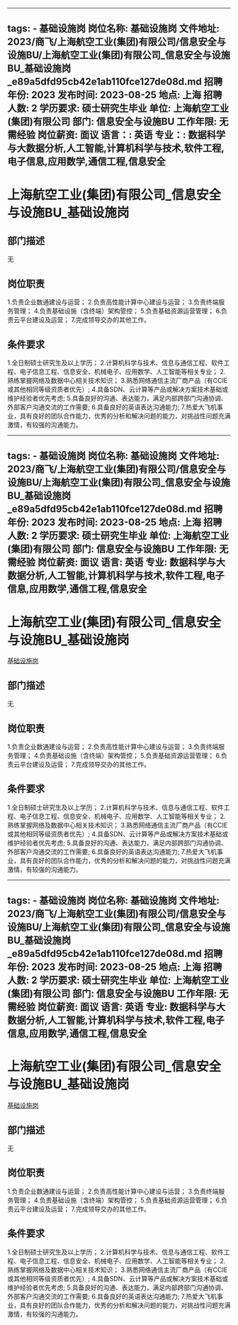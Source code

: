 
---
tags:
    - 基础设施岗
岗位名称: 基础设施岗
文件地址: 2023/商飞/上海航空工业(集团)有限公司/信息安全与设施BU/上海航空工业(集团)有限公司_信息安全与设施BU_基础设施岗_e89a5dfd95cb42e1ab110fce127de08d.md
招聘年份: 2023
发布时间: 2023-08-25
地点: 上海
招聘人数: 2
学历要求: 硕士研究生毕业
单位: 上海航空工业(集团)有限公司
部门: 信息安全与设施BU
工作年限: 无需经验
岗位薪资: 面议
语言：: 英语
专业：: 数据科学与大数据分析,人工智能,计算机科学与技术,软件工程,电子信息,应用数学,通信工程,信息安全
---

# 上海航空工业(集团)有限公司_信息安全与设施BU_基础设施岗

## 部门描述

无

## 岗位职责

1.负责企业数通建设与运营；
 2.负责高性能计算中心建设与运营；
 3.负责终端服务管理；
 4.负责基础设施（含终端）架构管控；
 5.负责基础资源运营管理；
 6.负责云平台建设及运营；
 7.完成领导交办的其他工作。

 ## 条件要求

1.全日制硕士研究生及以上学历；
 2.计算机科学与技术、信息与通信工程、软件工程、电子信息工程、信息安全、机械电子、应用数学、人工智能等相关专业；
 2.熟练掌握网络及数据中心相关技术知识；
 3.熟悉网络通信主流厂商产品（有CCIE或其他相同等级资质者优先）; 4.具备SDN、云计算等产品或解决方案技术基础或维护经验者优先考虑; 5.具备良好的沟通、表达能力，满足内部跨部门沟通协调、外部客户沟通交流的工作需要; 6.具备良好的英语表达沟通能力; 7.热爱大飞机事业，具有良好的团队合作能力，优秀的分析和解决问题的能力，对挑战性问题充满激情，有较强的沟通能力。

---
tags:
    - 基础设施岗
岗位名称: 基础设施岗
文件地址: 2023/商飞/上海航空工业(集团)有限公司/信息安全与设施BU/上海航空工业(集团)有限公司_信息安全与设施BU_基础设施岗_e89a5dfd95cb42e1ab110fce127de08d.md
招聘年份: 2023
发布时间: 2023-08-25
地点: 上海
招聘人数: 2
学历要求: 硕士研究生毕业
单位: 上海航空工业(集团)有限公司
部门: 信息安全与设施BU
工作年限: 无需经验
岗位薪资: 面议
语言: 英语
专业: 数据科学与大数据分析,人工智能,计算机科学与技术,软件工程,电子信息,应用数学,通信工程,信息安全
---

# 上海航空工业(集团)有限公司_信息安全与设施BU_基础设施岗

[基础设施岗](http://zhaopin.comac.cc/zp/ct/out/position/positionDetail?planid=e89a5dfd95cb42e1ab110fce127de08d)

## 部门描述

无

## 岗位职责

1.负责企业数通建设与运营；
 2.负责高性能计算中心建设与运营；
 3.负责终端服务管理；
 4.负责基础设施（含终端）架构管控；
 5.负责基础资源运营管理；
 6.负责云平台建设及运营；
 7.完成领导交办的其他工作。

 ## 条件要求

1.全日制硕士研究生及以上学历；
 2.计算机科学与技术、信息与通信工程、软件工程、电子信息工程、信息安全、机械电子、应用数学、人工智能等相关专业；
 2.熟练掌握网络及数据中心相关技术知识；
 3.熟悉网络通信主流厂商产品（有CCIE或其他相同等级资质者优先）; 4.具备SDN、云计算等产品或解决方案技术基础或维护经验者优先考虑; 5.具备良好的沟通、表达能力，满足内部跨部门沟通协调、外部客户沟通交流的工作需要; 6.具备良好的英语表达沟通能力; 7.热爱大飞机事业，具有良好的团队合作能力，优秀的分析和解决问题的能力，对挑战性问题充满激情，有较强的沟通能力。

---
tags:
    - 基础设施岗
岗位名称: 基础设施岗
文件地址: 2023/商飞/上海航空工业(集团)有限公司/信息安全与设施BU/上海航空工业(集团)有限公司_信息安全与设施BU_基础设施岗_e89a5dfd95cb42e1ab110fce127de08d.md
招聘年份: 2023
发布时间: 2023-08-25
地点: 上海
招聘人数: 2
学历要求: 硕士研究生毕业
单位: 上海航空工业(集团)有限公司
部门: 信息安全与设施BU
工作年限: 无需经验
岗位薪资: 面议
语言: 英语
专业: 数据科学与大数据分析,人工智能,计算机科学与技术,软件工程,电子信息,应用数学,通信工程,信息安全
---

# 上海航空工业(集团)有限公司_信息安全与设施BU_基础设施岗

[基础设施岗](http://zhaopin.comac.cc/zp/ct/out/position/positionDetail?planid=e89a5dfd95cb42e1ab110fce127de08d)


## 部门描述

无

## 岗位职责

1.负责企业数通建设与运营；
 2.负责高性能计算中心建设与运营；
 3.负责终端服务管理；
 4.负责基础设施（含终端）架构管控；
 5.负责基础资源运营管理；
 6.负责云平台建设及运营；
 7.完成领导交办的其他工作。

 ## 条件要求

1.全日制硕士研究生及以上学历；
 2.计算机科学与技术、信息与通信工程、软件工程、电子信息工程、信息安全、机械电子、应用数学、人工智能等相关专业；
 2.熟练掌握网络及数据中心相关技术知识；
 3.熟悉网络通信主流厂商产品（有CCIE或其他相同等级资质者优先）; 4.具备SDN、云计算等产品或解决方案技术基础或维护经验者优先考虑; 5.具备良好的沟通、表达能力，满足内部跨部门沟通协调、外部客户沟通交流的工作需要; 6.具备良好的英语表达沟通能力; 7.热爱大飞机事业，具有良好的团队合作能力，优秀的分析和解决问题的能力，对挑战性问题充满激情，有较强的沟通能力。
